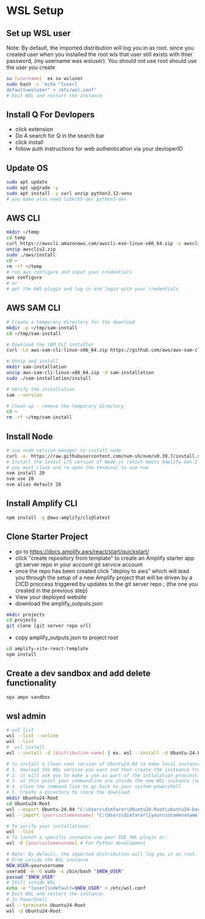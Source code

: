 # WSL Setup

## Set up WSL user

Note: By default, the imported distribution will log you in as root. since you created user when you installed the root wls that user still exists with thier password, (my username was wsluser). You should not use root should use the user you create  

```bash
su [username]  ex su wsluser
sudo bash -c 'echo "[user] 
default=wsluser" > /etc/wsl.conf'
# Exit WSL and restart the instance
```

## Install Q For Devlopers

* click extension
* Do A search for Q in the search bar
* click install
* follow auth instructions for web authentication via your devloperID

## Update OS

```bash
sudo apt update
sudo apt upgrade -y
sudo apt install -y curl unzip python3.12-venv
# you make also need libkrb5-dev python3-dev
```

## AWS CLI

```bash
mkdir ~/temp
cd temp
curl https://awscli.amazonaws.com/awscli-exe-linux-x86_64.zip -o awscliv2.zip
unzip awscliv2.zip 
sudo ./aws/install
cd ~
rm -rf ~/temp
# run aws configure and input your credentials
aws configure
# or 
# get the AWS plugin and log in and login with your credentials
```

## AWS SAM CLI

```bash
# Create a temporary directory for the download
mkdir -p ~/tmp/sam-install
cd ~/tmp/sam-install

# Download the SAM CLI installer
curl -Lo aws-sam-cli-linux-x86_64.zip https://github.com/aws/aws-sam-cli/releases/latest/download/aws-sam-cli-linux-x86_64.zip

# Unzip and install
mkdir sam-installation
unzip aws-sam-cli-linux-x86_64.zip -d sam-installation
sudo ./sam-installation/install

# Verify the installation
sam --version

# Clean up - remove the temporary directory
cd ~
rm -rf ~/tmp/sam-install
```

## Install Node

```bash
# use node version manager to install node
curl -o- https://raw.githubusercontent.com/nvm-sh/nvm/v0.39.7/install.sh | bash
# Install the latest LTS version of Node.js (which meets Amplify Gen 2's requirement of Node.js v18.16.0 or later):
# you must close and re-open the terminal to use nvm
nvm install 20
nvm use 20
nvm alias default 20
```

## Install Amplify CLI

```bash
npm install -g @aws-amplify/cli@latest
```

## Clone  Starter Project

* go to https://docs.amplify.aws/react/start/quickstart/
* click "create repository from template" to create an Amplify starter app git server repo in your account git service account 
* once the repo has been created click "deploy to aws" which will lead you through the setup of a new Amplify project that will be driven by a CICD proccess triggered by updates to the git server repo ; (the one you created in the previous step)
* View your deployed website
* download the amplify_outputs.json 

```bash
mkdir projects
cd projects
git clone [git server repo url]
```

* copy amplify_outputs.json to project root

```bash
cd amplify-vite-react-template
npm install
```

## Create a dev sandbox and add delete functionality

```bash
npx ampx sandbox
```

## wsl admin

```bash
# wsl list 
wsl --list --online
wsl --list
#  wsl install
wsl --install -d [distribution-name] | ex. wsl --install -d Ubuntu-24.04
```

```bash
# to install a clean root version of Ubuntu24.04 to make local instances
# 1. dowload the WSL version you want and then create the insteance from it before you modify it.
# 2. it will ask you to make a use as part of the instalation proccess.
# 3. at this point your commandline are inside the new WSL instance (not your IDE). it will ask you to set up a user and password
# 4. close the command line to go back to your system powershell
# 5. Create a directory to store the download
mkdir Ubuntu24-Root
cd Ubuntu24-Root
wsl --export Ubuntu-24.04 "C:\Users\dimfarer\Ubuntu24-Root\ubuntu24-backup.tar.gz"
wsl --import [yourcustomenvname] "C:\Users\dimfarer\[yourcustomenvname]" "C:\Users\dimfarer\Ubuntu24-Root\ubuntu24-backup.tar.gz"

# To verify your installations:
wsl --list
# To launch a specific instance use your IDE SWL plugin or:
wsl -d [yourcustomenvname] # For Python development

# Note: By default, the imported distribution will log you in as root. To set up a default user:
# From inside the WSL instance
NEW_USER=yourusername
useradd -m -G sudo -s /bin/bash "$NEW_USER"
passwd "$NEW_USER"
# Still inside WSL
echo -e "[user]\ndefault=$NEW_USER" > /etc/wsl.conf
# Exit WSL and restart the instance:
# In PowerShell
wsl --terminate Ubuntu24-Root
wsl -d Ubuntu24-Root  
```
